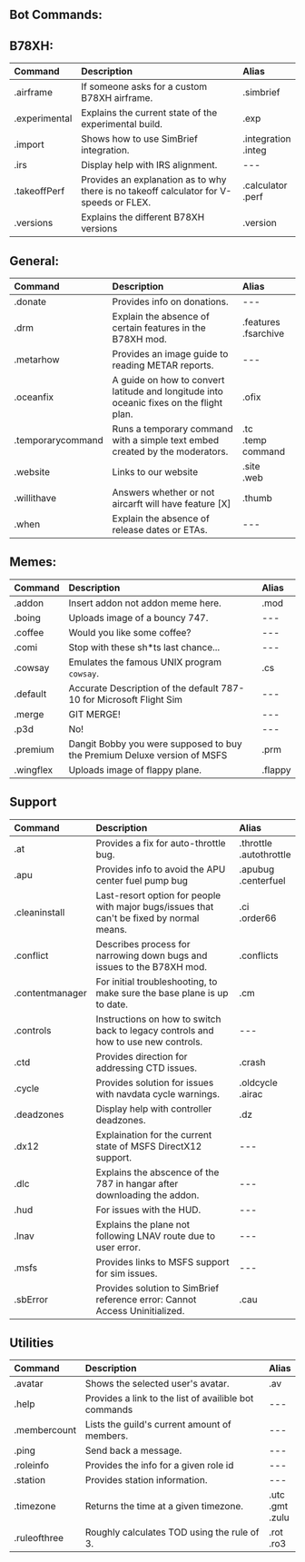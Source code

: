 ## Bot Commands:

## B78XH:

| Command       | Description                                                                            | Alias                    |
| :------------ | :------------------------------------------------------------------------------------- | :----------------------- |
| .airframe     | If someone asks for a custom B78XH airframe.                                           | .simbrief                |
| .experimental | Explains the current state of the experimental build.                                  | .exp                     |
| .import       | Shows how to use SimBrief integration.                                                 | .integration <br> .integ |
| .irs          | Display help with IRS alignment.                                                       | ---                      |
| .takeoffPerf  | Provides an explanation as to why there is no takeoff calculator for V-speeds or FLEX. | .calculator <br> .perf   |
| .versions     | Explains the different B78XH versions                                                  | .version                 |

## General:

| Command           | Description                                                                             | Alias                     |
| :---------------- | :-------------------------------------------------------------------------------------- | :------------------------ |
| .donate           | Provides info on donations.                                                             | ---                       |
| .drm              | Explain the absence of certain features in the B78XH mod.                               | .features <br> .fsarchive |
| .metarhow         | Provides an image guide to reading METAR reports.                                       | ---                       |
| .oceanfix         | A guide on how to convert latitude and longitude into oceanic fixes on the flight plan. | .ofix                     |
| .temporarycommand | Runs a temporary command with a simple text embed created by the moderators.            | .tc <br> .temp command    |
| .website          | Links to our website                                                                    | .site <br> .web           |
| .willithave       | Answers whether or not aircarft will have feature [X]                                   | .thumb                    |
| .when             | Explain the absence of release dates or ETAs.                                           | ---                       |

## Memes:

| Command   | Description                                                              | Alias   |
| :-------- | :----------------------------------------------------------------------- | :------ |
| .addon    | Insert addon not addon meme here.                                        | .mod    |
| .boing    | Uploads image of a bouncy 747.                                           | ---     |
| .coffee   | Would you like some coffee?                                              | ---     |
| .comi     | Stop with these sh*ts last chance...                                     | ---     |
| .cowsay   | Emulates the famous UNIX program `cowsay`.                               | .cs     |
| .default  | Accurate Description of the default 787-10 for Microsoft Flight Sim      | ---     |
| .merge    | GIT MERGE!                                                               | ---     |
| .p3d      | No!                                                                      | ---     |
| .premium  | Dangit Bobby you were supposed to buy the Premium Deluxe version of MSFS | .prm    |
| .wingflex | Uploads image of flappy plane.                                           | .flappy |

## Support

| Command         | Description                                                                               | Alias                        |
| :-------------- | :---------------------------------------------------------------------------------------- | :--------------------------- |
| .at             | Provides a fix for auto-throttle bug.                                                     | .throttle <br> .autothrottle |
| .apu            | Provides info to avoid the APU center fuel pump bug                                       | .apubug <br> .centerfuel     |
| .cleaninstall   | Last-resort option for people with major bugs/issues that can't be fixed by normal means. | .ci <br> .order66            |
| .conflict       | Describes process for narrowing down bugs and issues to the B78XH mod.                    | .conflicts                   |
| .contentmanager | For initial troubleshooting, to make sure the base plane is up to date.                   | .cm                          |
| .controls       | Instructions on how to switch back to legacy controls and how to use new controls.        | ---                          |
| .ctd            | Provides direction for addressing CTD issues.                                             | .crash                       |
| .cycle          | Provides solution for issues with navdata cycle warnings.                                 | .oldcycle <br> .airac        |
| .deadzones      | Display help with controller deadzones.                                                   | .dz                          |
| .dx12           | Explaination for the current state of MSFS DirectX12 support.                             | ---                          |
| .dlc            | Explains the abscence of the 787 in hangar after downloading the addon.                   | ---                          |
| .hud            | For issues with the HUD.                                                                  | ---                          |
| .lnav           | Explains the plane not following LNAV route due to user error.                            | ---                          |
| .msfs           | Provides links to MSFS support for sim issues.                                            | ---                          |
| .sbError        | Provides solution to SimBrief reference error: Cannot Access Uninitialized.               | .cau                         |

## Utilities

| Command      | Description                                           | Alias                     |
| :----------- | :---------------------------------------------------- | :------------------------ |
| .avatar      | Shows the selected user's avatar.                     | .av                       |
| .help        | Provides a link to the list of availible bot commands | ---                       |
| .membercount | Lists the guild's current amount of members.          | ---                       |
| .ping        | Send back a message.                                  | ---                       |
| .roleinfo    | Provides the info for a given role id                 | ---                       |
| .station     | Provides station information.                         | ---                       |
| .timezone    | Returns the time at a given timezone.                 | .utc <br> .gmt <br> .zulu |
| .ruleofthree | Roughly calculates TOD using the rule of 3.           | .rot <br> .ro3            |
